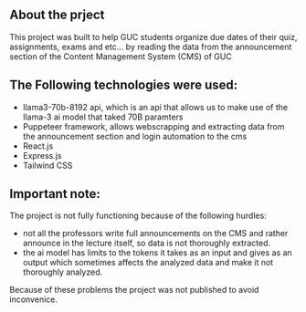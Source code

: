 ## About the prject
This project was built to help GUC students organize due dates of their quiz, assignments, exams and etc... by reading the data from the announcement section of the Content Management System (CMS) of GUC

## The Following technologies were used:
 - llama3-70b-8192 api, which is an api that allows us to make use of the llama-3  ai model that taked 70B paramters
 - Puppeteer framework, allows webscrapping and extracting data from the announcement section and login automation to the cms
 - React.js
 - Express.js
 - Tailwind CSS

##  Important note:
The project is not fully functioning because of the following hurdles:
  - not all the professors write full announcements on the CMS and rather announce in the lecture itself, so data is not thoroughly extracted.
  - the ai model has limits to the tokens it takes as an input and gives as an output which sometimes affects the analyzed data and make it not thoroughly analyzed.
    
Because of these problems the project was not published to avoid inconvenice. 
